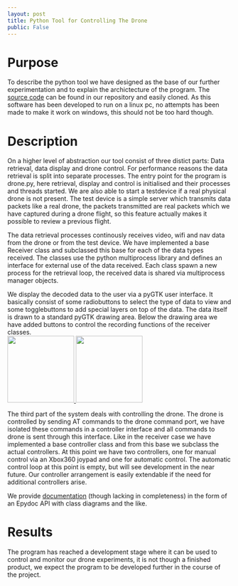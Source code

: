 ```yaml
---
layout: post
title: Python Tool for Controlling The Drone
public: False
---
```


Purpose
=======
To describe the python tool we have designed as the base of our further experimentation
and to explain the archictecture of the program. The [source code][1] can be found in our repository 
and easily cloned. As this software has been developed to run on a linux pc, no attempts has been made to make
it work on windows, this should not be too hard though.

Description
===========
On a higher level of abstraction our tool consist of three distict parts: Data retrieval, 
data display and drone control. For performance reasons the data retrieval is split into
separate processes. The entry point for the program is drone.py, here retrieval, display 
and control is initialised and their processes and threads started. We are also able to
start a testdevice if a real physical drone is not present. The test device is a simple server which
transmits data packets like a real drone, the packets transmitted are real packets which we have
captured during a drone flight, so this feature actually makes it possible to review a previous flight.

The data retrieval processes continously receives video, wifi and nav data from the drone or from
the test device. We have implemented a base Receiver class and subclassed this base for each of the
data types received. The classes use the python multiprocess library and defines an interface for 
external use of the data received. Each class spawn a new process for the retrieval loop, the received 
data is shared via multiprocess manager objects.

We display the decoded data to the user via a pyGTK user interface. It basically consist of some radiobuttons
to select the type of data to view and some togglebuttons to add special layers on top of the data. The data 
itself is drawn to a standard pyGTK drawing area. Below the drawing area we have added buttons to control 
the recording functions of the receiver classes.
<br><a href="/Navigation-for-Robots-with-WIFI-and-CV/images/dronetool.png">
<img src="/Navigation-for-Robots-with-WIFI-and-CV/images/thumbs/dronetool.png" width="150" height="150">
</a><a href="/Navigation-for-Robots-with-WIFI-and-CV/images/controller.png">
<img src="/Navigation-for-Robots-with-WIFI-and-CV/images/thumbs/controller.png" width="150" height="150">
</a>

The third part of the system deals with controlling the drone. The drone is controlled by sending AT 
commands to the drone command port, we have isolated these commands in a controller interface and all commands 
to drone is sent through this interface. Like in the receiver case we have implemented a base controller class and 
from this base we subclass the actual controllers. At this point we have two controllers, one for manual control 
via an Xbox360 joypad and one for automatic control. The automatic control loop at this point is empty, but will 
see development in the near future. Our controller arrangement is easily extendable if the need for 
additional controllers arise.

We provide [documentation][2] (though lacking in completeness) in the form of an Epydoc API with class diagrams and the like. 

Results
=======
The program has reached a development stage where it can be used to control and monitor our
drone experiments, it is not though a finished product, we expect the program to be developed further in the course 
of the project.

[1]: https://github.com/taghof/Navigation-for-Robots-with-WIFI-and-CV "Code repository"
[2]: /Navigation-for-Robots-with-WIFI-and-CV/doc/index.html "Documentation API"